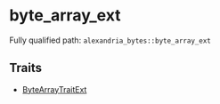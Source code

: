 # byte_array_ext

Fully qualified path: `alexandria_bytes::byte_array_ext`

## Traits

- [ByteArrayTraitExt](./alexandria_bytes-byte_array_ext-ByteArrayTraitExt.md)

